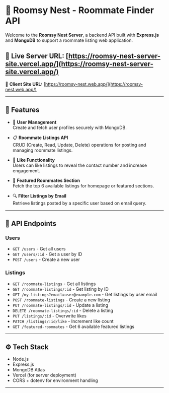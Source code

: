 # 🏡 Roomsy Nest - Roommate Finder API

Welcome to the **Roomsy Nest Server**, a backend API built with **Express.js** and **MongoDB** to support a roommate listing web application.

🔗 **Live Server URL:** [https://roomsy-nest-server-site.vercel.app/](https://roomsy-nest-server-site.vercel.app/)
---
🔗 **Client Site URL:** [https://roomsy-nest.web.app/](https://roomsy-nest.web.app/)

---

## 🚀 Features

- 🔐 **User Management**  
  Create and fetch user profiles securely with MongoDB.

- 📋 **Roommate Listings API**  
  CRUD (Create, Read, Update, Delete) operations for posting and managing roommate listings.

- 💖 **Like Functionality**  
  Users can like listings to reveal the contact number and increase engagement.

- 🏅 **Featured Roommates Section**  
  Fetch the top 6 available listings for homepage or featured sections.

- 🔍 **Filter Listings by Email**  
  Retrieve listings posted by a specific user based on email query.

---

## 📁 API Endpoints

### Users
- `GET /users` - Get all users
- `GET /users/:id` - Get a user by ID
- `POST /users` - Create a new user

### Listings
- `GET /roommate-listings` - Get all listings
- `GET /roommate-listings/:id` - Get listing by ID
- `GET /my-listings?email=user@example.com` - Get listings by user email
- `POST /roommate-listings` - Create a new listing
- `PUT /roommate-listings/:id` - Update a listing
- `DELETE /roommate-listings/:id` - Delete a listing
- `PUT /listings/:id` - Overwrite likes
- `PATCH /listings/:id/like` - Increment like count
- `GET /featured-roommates` - Get 6 available featured listings

---

## ⚙️ Tech Stack

- Node.js
- Express.js
- MongoDB Atlas
- Vercel (for server deployment)
- CORS + dotenv for environment handling

---
